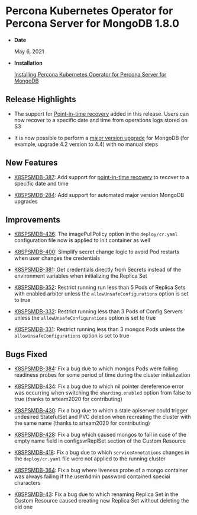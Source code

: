 # Percona Kubernetes Operator for Percona Server for MongoDB 1.8.0


* **Date**

    May 6, 2021



* **Installation**

    [Installing Percona Kubernetes Operator for Percona Server for MongoDB](https://www.percona.com/doc/kubernetes-operator-for-psmongodb/index.html#installation)


## Release Highlights


* The support for [Point-in-time recovery](../backups-pitr.md) added in this
release. Users can now recover to a specific date and time from operations
logs stored on S3


* It is now possible to perform a [major version upgrade](../update.md#automated-upgrade)
for MongoDB (for example, upgrade 4.2 version to 4.4) with no manual steps

## New Features


* [K8SPSMDB-387](https://jira.percona.com/browse/K8SPSMDB-387): Add support for
[point-in-time recovery](../backups-pitr.md) to recover to a specific date and
time


* [K8SPSMDB-284](https://jira.percona.com/browse/K8SPSMDB-284): Add support for automated major version MongoDB
upgrades

## Improvements


* [K8SPSMDB-436](https://jira.percona.com/browse/K8SPSMDB-436): The imagePullPolicy option in the `deploy/cr.yaml`
configuration file now is applied to init container as well


* [K8SPSMDB-400](https://jira.percona.com/browse/K8SPSMDB-400): Simplify secret change logic to avoid Pod restarts
when user changes the credentials


* [K8SPSMDB-381](https://jira.percona.com/browse/K8SPSMDB-381): Get credentials directly from Secrets instead of the
environment variables when initializing the Replica Set


* [K8SPSMDB-352](https://jira.percona.com/browse/K8SPSMDB-352): Restrict running run less than 5 Pods of Replica Sets
with enabled arbiter unless the `allowUnsafeConfigurations` option is set to
true


* [K8SPSMDB-332](https://jira.percona.com/browse/K8SPSMDB-332): Restrict running less than 3 Pods of Config Servers
unless the `allowUnsafeConfigurations` option is set to true


* [K8SPSMDB-331](https://jira.percona.com/browse/K8SPSMDB-331): Restrict running less than 3 mongos Pods unless the
`allowUnsafeConfigurations` option is set to true

## Bugs Fixed


* [K8SPSMDB-384](https://jira.percona.com/browse/K8SPSMDB-384):  Fix a bug due to which mongos Pods were failing
readiness probes for some period of time during the cluster initialization


* [K8SPSMDB-434](https://jira.percona.com/browse/K8SPSMDB-434): Fix a bug due to which nil pointer dereference error
was occurring when switching the `sharding.enabled` option from false to
true (thanks to srteam2020 for contributing)


* [K8SPSMDB-430](https://jira.percona.com/browse/K8SPSMDB-430): Fix a bug due to which a stale apiserver could
trigger undesired StatefulSet and PVC deletion when recreating the cluster
with the same name (thanks to srteam2020 for contributing)


* [K8SPSMDB-428](https://jira.percona.com/browse/K8SPSMDB-428): Fix a bug which caused mongos to fail in case of the
empty name field in configsvrReplSet section of the Custom Resource


* [K8SPSMDB-418](https://jira.percona.com/browse/K8SPSMDB-418): Fix a bug due to which `serviceAnnotations` changes
in the `deploy/cr.yaml` file were not applied to the running cluster


* [K8SPSMDB-364](https://jira.percona.com/browse/K8SPSMDB-364): Fix a bug where liveness probe of a mongo container
was always failing if the userAdmin password contained special characters


* [K8SPSMDB-43](https://jira.percona.com/browse/K8SPSMDB-43): Fix a bug due to which renaming Replica Set in the
Custom Resource caused creating new Replica Set without deleting the old one
